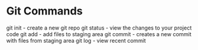# Git Commands

git init - create a new git repo
git status - view the changes to your project code
git add - add files to staging area
git commit - creates a new commit with files from staging area
git log - view recent commit